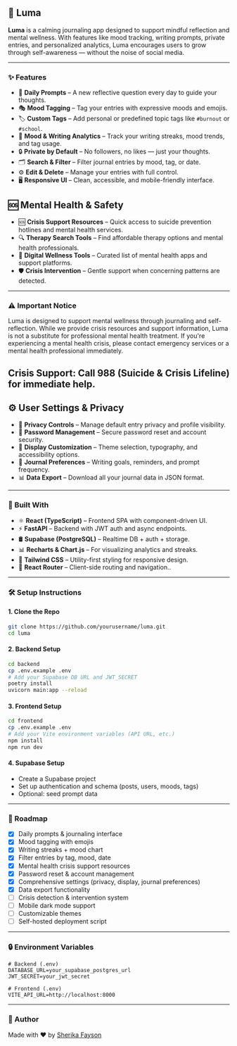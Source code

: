 ## 🌙 Luma

**Luma** is a calming journaling app designed to support mindful reflection and mental wellness. With features like mood tracking, writing prompts, private entries, and personalized analytics, Luma encourages users to grow through self-awareness — without the noise of social media.

---

### ✨ Features
* 📓 **Daily Prompts** – A new reflective question every day to guide your thoughts.
* 🎭 **Mood Tagging** – Tag your entries with expressive moods and emojis.
* 🏷️ **Custom Tags** – Add personal or predefined topic tags like `#burnout` or `#school`.
* 📅 **Mood & Writing Analytics** – Track your writing streaks, mood trends, and tag usage.
* 🔒 **Private by Default** – No followers, no likes — just your thoughts.
* 🗂️ **Search & Filter** – Filter journal entries by mood, tag, or date.
* ⚙️ **Edit & Delete** – Manage your entries with full control.
* 🖥️ **Responsive UI** – Clean, accessible, and mobile-friendly interface.

## 🆘 **Mental Health & Safety**
* 🆘 **Crisis Support Resources** – Quick access to suicide prevention hotlines and mental health services.
* 🔍 **Therapy Search Tools** – Find affordable therapy options and mental health professionals.
* 📱 **Digital Wellness Tools** – Curated list of mental health apps and support platforms.
* 🛡️ **Crisis Intervention** – Gentle support when concerning patterns are detected.
---
### ⚠️ Important Notice
Luma is designed to support mental wellness through journaling and self-reflection. While we provide crisis resources and support information, Luma is not a substitute for professional mental health treatment. If you're experiencing a mental health crisis, please contact emergency services or a mental health professional immediately.

**Crisis Support:** Call 988 (Suicide & Crisis Lifeline) for immediate help.
---

## ⚙️ **User Settings & Privacy**
* 🔐 **Privacy Controls** – Manage default entry privacy and profile visibility.
* 🔑 **Password Management** – Secure password reset and account security.
* 🎨 **Display Customization** – Theme selection, typography, and accessibility options.
* 📝 **Journal Preferences** – Writing goals, reminders, and prompt frequency.
* 📊 **Data Export** – Download all your journal data in JSON format.

---

### 🧱 Built With
* ⚛️ **React (TypeScript)** – Frontend SPA with component-driven UI.
* ⚡ **FastAPI** – Backend with JWT auth and async endpoints.
* 🛢️ **Supabase (PostgreSQL)** – Realtime DB + auth + storage.
* 📊 **Recharts & Chart.js** – For visualizing analytics and streaks.
* 🎨 **Tailwind CSS** – Utility-first styling for responsive design.
* 🚀 **React Router** – Client-side routing and navigation..

---

### 🛠️ Setup Instructions

#### 1. Clone the Repo

```bash
git clone https://github.com/yourusername/luma.git
cd luma
```

#### 2. Backend Setup

```bash
cd backend
cp .env.example .env
# Add your Supabase DB URL and JWT_SECRET
poetry install
uvicorn main:app --reload
```

#### 3. Frontend Setup

```bash
cd frontend
cp .env.example .env
# Add your Vite environment variables (API URL, etc.)
npm install
npm run dev
```

#### 4. Supabase Setup

* Create a Supabase project
* Set up authentication and schema (posts, users, moods, tags)
* Optional: seed prompt data

---

### 📌 Roadmap
* [x] Daily prompts & journaling interface
* [x] Mood tagging with emojis
* [x] Writing streaks + mood chart
* [x] Filter entries by tag, mood, date
* [x] Mental health crisis support resources
* [x] Password reset & account management
* [x] Comprehensive settings (privacy, display, journal preferences)
* [x] Data export functionality
* [ ] Crisis detection & intervention system
* [ ] Mobile dark mode support
* [ ] Customizable themes
* [ ] Self-hosted deployment script

---

### 🔒 Environment Variables

```env
# Backend (.env)
DATABASE_URL=your_supabase_postgres_url
JWT_SECRET=your_jwt_secret

# Frontend (.env)
VITE_API_URL=http://localhost:8000
```

---

### 👤 Author

Made with ❤️ by [Sherika Fayson](https://github.com/sherikafayson)



